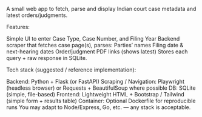 A small web app to fetch, parse and display Indian court case metadata and latest orders/judgments.

Features:

Simple UI to enter Case Type, Case Number, and Filing Year
Backend scraper that fetches case page(s), parses:
Parties’ names
Filing date & next-hearing dates
Order/judgment PDF links (shows latest)
Stores each query + raw response in SQLite.

Tech stack (suggested / reference implementation):

Backend: Python + Flask (or FastAPI)
Scraping / Navigation: Playwright (headless browser) or Requests + BeautifulSoup where possible
DB: SQLite (simple, file-based)
Frontend: Lightweight HTML + Bootstrap / Tailwind (simple form + results table)
Container: Optional Dockerfile for reproducible runs
You may adapt to Node/Express, Go, etc. — any stack is acceptable.
